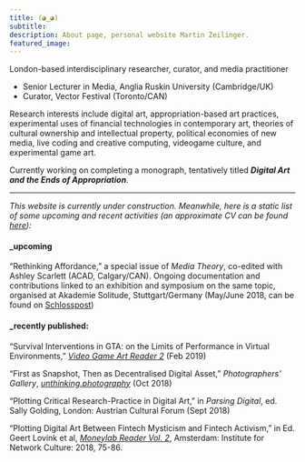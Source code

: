 ```yaml
---
title: (◕‿◕)
subtitle:
description: About page, personal website Martin Zeilinger.
featured_image:
---
```

London-based interdisciplinary researcher, curator, and media practitioner

- Senior Lecturer in Media, Anglia Ruskin University (Cambridge/UK)
- Curator, Vector Festival (Toronto/CAN)

Research interests include digital art, appropriation-based art practices, experimental uses of financial technologies in contemporary art, theories of cultural ownership and intellectual property, political economies of new media, live coding and creative computing, videogame culture, and experimental game art.

Currently working on completing a monograph, tentatively titled ***Digital Art and the Ends of Appropriation***.

---

_This website is currently under construction. Meanwhile, here is a static list of some upcoming and recent activities (an approximate CV can be found [here](https://anglia.academia.edu/MZ)):_

#### \_upcoming

“Rethinking Affordance,” a special issue of _Media Theory_, co-edited with Ashley Scarlett (ACAD, Calgary/CAN). Ongoing documentation and contributions linked to an exhibition and symposium on the same topic, organised at Akademie Solitude, Stuttgart/Germany (May/June 2018, can be found on [Schlosspost][1])

[1]: https:schloss-post.com

#### \_recently published:

“Survival Interventions in GTA: on the Limits of Performance in Virtual Environments,” [_Video Game Art Reader 2_][3] (Feb 2019)

“First as Snapshot, Then as Decentralised Digital Asset,” _Photographers' Gallery_, [_unthinking.photography_][2] (Oct 2018)

“Plotting Critical Research-Practice in Digital Art,” in _Parsing Digital_, ed. Sally Golding, London: Austrian Cultural Forum (Sept 2018)

“Plotting Digital Art Between Fintech Mysticism and Fintech Activism,” in Ed. Geert Lovink et al, [_Moneylab Reader Vol. 2_][4], Amsterdam: Institute for Network Culture: 2018, 75-86.

[2]:https://unthinking.photography/articles/first-as-snapshot-then-as-decentralised-digital-asset
[3]:https://www.videogameartgallery.com/vga-reader
[4]:http://networkcultures.org/blog/publication/moneylab-reader-2-overcoming-the-hype/
